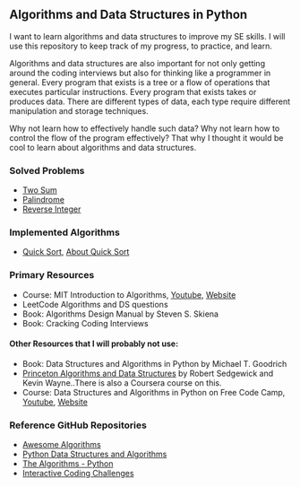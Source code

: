 ## Algorithms and Data Structures in Python

I want to learn algorithms and data structures to improve my SE skills. I will use this repository to keep track of my progress, to practice, and learn.

Algorithms and data structures are also important for not only getting around the coding interviews but also for thinking like a programmer in general. Every program that exists is a tree or a flow of operations that executes particular instructions. Every program that exists takes or produces data. There are different types of data, each type require different manipulation and storage techniques.

Why not learn how to effectively handle such data? Why not learn how to control the flow of the program effectively? That why I thought it would be cool to learn about algorithms and data structures.

### Solved Problems

* [Two Sum](challenges/two-sum.py)
* [Palindrome](challenges/palindrome.py)
* [Reverse Integer](challenges/reverse-integer.py)

### Implemented Algorithms

* [Quick Sort](algorithms/quick-sort.py), [About Quick Sort](algorithms/quick-sort.md)

### Primary Resources

* Course: MIT Introduction to Algorithms, [Youtube](https://www.youtube.com/watch?v=ZA-tUyM_y7s&list=PLUl4u3cNGP63EdVPNLG3ToM6LaEUuStEY), [Website](https://ocw.mit.edu/courses/electrical-engineering-and-computer-science/6-006-introduction-to-algorithms-spring-2020/)
* LeetCode Algorithms and DS questions
* Book: Algorithms Design Manual by Steven S. Skiena
* Book: Cracking Coding Interviews
  
#### Other Resources that I will probably not use:
* Book: Data Structures and Algorithms in Python by Michael T. Goodrich
* [Princeton Algorithms and Data Structures](https://algs4.cs.princeton.edu/home/) by Robert Sedgewick and Kevin Wayne..There is also a Coursera course on this. 
* Course: Data Structures and Algorithms in Python on Free Code Camp, [Youtube](https://www.youtube.com/watch?v=pkYVOmU3MgA), [Website](https://jovian.ai/learn/data-structures-and-algorithms-in-python)

### Reference GitHub Repositories

* [Awesome Algorithms](https://github.com/tayllan/awesome-algorithms)
* [Python Data Structures and Algorithms](https://github.com/prabhupant/python-ds)
* [The Algorithms - Python](https://github.com/TheAlgorithms/Python)
* [Interactive Coding Challenges](https://github.com/donnemartin/interactive-coding-challenges)